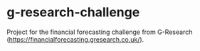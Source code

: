 # g-research-challenge
Project for the financial forecasting challenge from G-Research (https://financialforecasting.gresearch.co.uk/).
